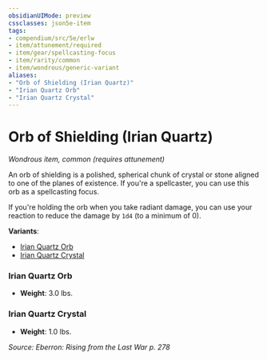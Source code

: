 ```yaml
---
obsidianUIMode: preview
cssclasses: json5e-item
tags:
- compendium/src/5e/erlw
- item/attunement/required
- item/gear/spellcasting-focus
- item/rarity/common
- item/wondrous/generic-variant
aliases: 
- "Orb of Shielding (Irian Quartz)"
- "Irian Quartz Orb"
- "Irian Quartz Crystal"
---
```

# Orb of Shielding (Irian Quartz)
*Wondrous item, common (requires attunement)*  


An orb of shielding is a polished, spherical chunk of crystal or stone aligned to one of the planes of existence. If you're a spellcaster, you can use this orb as a spellcasting focus.

If you're holding the orb when you take radiant damage, you can use your reaction to reduce the damage by `1d4` (to a minimum of 0).

**Variants**:
- [Irian Quartz Orb](#Irian%20Quartz%20Orb)
- [Irian Quartz Crystal](#Irian%20Quartz%20Crystal)

### Irian Quartz Orb

- **Weight**: 3.0 lbs.

### Irian Quartz Crystal

- **Weight**: 1.0 lbs.


*Source: Eberron: Rising from the Last War p. 278*